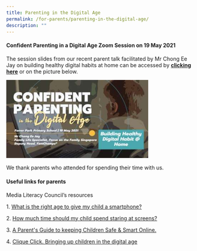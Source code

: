 ```yaml
---
title: Parenting in the Digital Age
permalink: /for-parents/parenting-in-the-digital-age/
description: ""
---
```

#### Confident Parenting in a Digital Age Zoom Session on 19 May 2021

The session slides from our recent parent talk facilitated by Mr Chong Ee Jay on building healthy digital habits at home can be accessed by [**clicking here**](https://drive.google.com/file/d/1rTsfgoBu5pntPboUkMUjdm07chj33fN5/view) or on the picture below.

<p><a href="https://www.farrerparkpri.moe.edu.sg/qql/slot/u368/ICT/TED/.tn.CPDA19May2021.png.mid.jpg"><img style="width:75%" src="/images/pida.jpg"></a></p>

We thank parents who attended for spending their time with us.

#### Useful links for parents

Media Literacy Council’s resources  
  
1\. [What is the right age to give my child a smartphone?](/files/pida1.pdf) 

2\. [How much time should my child spend staring at screens?](/files/pida2.pdf) 

3\. [A Parent's Guide to keeping Children Safe & Smart Online.](/files/pida3.pdf) 

4\. [Clique Click. Bringing up children in the digital age](/files/pida4.pdf) 